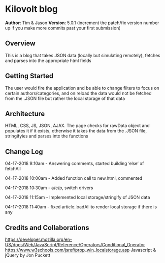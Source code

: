 # Kilovolt blog

**Author**: Tim & Jason
**Version**: 5.0.1 (increment the patch/fix version number up if you make more commits past your first submission)

## Overview
This is a blog that takes JSON data (locally but simulating remotely), fetches and parses into the appropriate html fields

## Getting Started
 The user would fire the application and be able to change filters to focus on certain authors/categories, and on reload the data would not be fetched from the .JSON file but rather the local storage of that data 

## Architecture
 HTML, CSS, JS, JSON, AJAX. The page checks for rawData object and populates it if it exists, otherwise it takes the data from the .JSON file, stringifyies and parses into the functions

## Change Log

04-17-2018 9:10am - Answering comments, started building ‘else’ of fetchAll

04-17-2018 10:00am - Added function call to new.html, commented

04-17-2018 10:30am - a/c/p, switch drivers

04-17-2018 11:15am - Implemented local storage/stringify of JSON data

04-17-2018 11:40am - fixed article.loadAll to render local storage if there is any

## Credits and Collaborations
https://developer.mozilla.org/en-US/docs/Web/JavaScript/Reference/Operators/Conditional_Operator
https://www.w3schools.com/jsref/prop_win_localstorage.asp
Javascript & jQuery by Jon Puckett